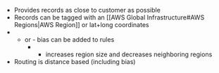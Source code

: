 
- Provides records as close to customer as possible
- Records can be tagged with an [[AWS Global Infrastructure#AWS Regions|AWS Region]] or lat+long coordinates
- + or - bias can be added to rules
	- + increases region size and decreases neighboring regions
- Routing is distance based (including bias)